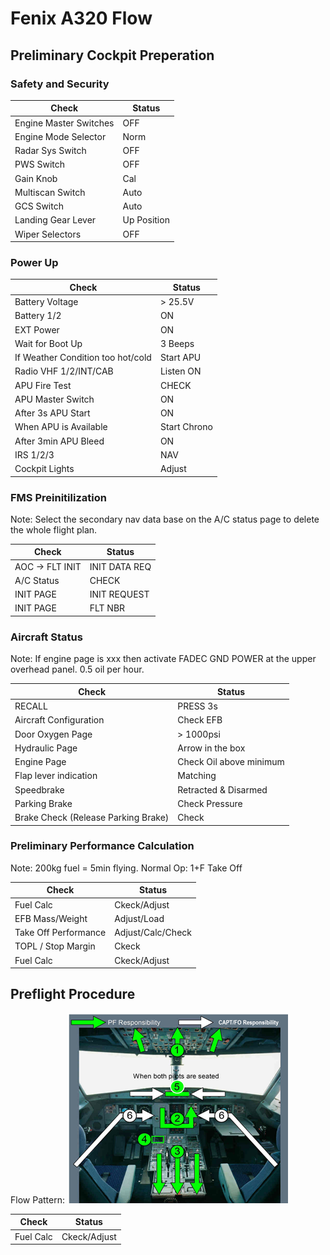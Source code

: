 # Fenix A320 Flow

## Preliminary Cockpit Preperation

### Safety and Security

| Check                  | Status      |
|------------------------|-------------|
| Engine Master Switches | OFF         |
| Engine Mode Selector   | Norm        |
| Radar Sys Switch       | OFF         |
| PWS Switch             | OFF         |
| Gain Knob              | Cal         |
| Multiscan Switch       | Auto        |
| GCS Switch             | Auto        |
| Landing Gear Lever     | Up Position |
| Wiper Selectors        | OFF         |

### Power Up

| Check                             | Status       |
|-----------------------------------|--------------|
| Battery Voltage                   | > 25.5V      |
| Battery 1/2                       | ON           |
| EXT Power                         | ON           |
| Wait for Boot Up                  | 3 Beeps      |
| If Weather Condition too hot/cold | Start APU    |
| Radio VHF 1/2/INT/CAB             | Listen ON    |
| APU Fire Test                     | CHECK        |
| APU Master Switch                 | ON           |
| After 3s APU Start                | ON           |
| When APU is Available             | Start Chrono |
| After 3min APU Bleed              | ON           |
| IRS 1/2/3                         | NAV          |
| Cockpit Lights                    | Adjust       |

### FMS Preinitilization

Note: Select the secondary nav data base on the A/C status
page to delete the whole flight plan.

| Check           | Status        |
|-----------------|---------------|
| AOC -> FLT INIT | INIT DATA REQ |
| A/C Status      | CHECK         |
| INIT PAGE       | INIT REQUEST  |
| INIT PAGE       | FLT NBR       |

### Aircraft Status

Note: If engine page is xxx then activate FADEC GND POWER at the upper overhead panel. 0.5 oil per hour.

| Check                  | Status                  |
|------------------------|-------------------------|
| RECALL                 | PRESS 3s                |
| Aircraft Configuration | Check EFB               |
| Door Oxygen Page       | > 1000psi               |
| Hydraulic Page         | Arrow in the box        |
| Engine Page            | Check Oil above minimum |
| Flap lever indication  | Matching                |
| Speedbrake             | Retracted & Disarmed    |
| Parking Brake          | Check Pressure          |
| Brake Check (Release Parking Brake)                | Check                |

### Preliminary Performance Calculation

Note: 200kg fuel = 5min flying. Normal Op: 1+F Take Off

| Check                | Status            |
|----------------------|-------------------|
| Fuel Calc            | Ckeck/Adjust      |
| EFB Mass/Weight      | Adjust/Load       |
| Take Off Performance | Adjust/Calc/Check |
| TOPL / Stop Margin   | Ckeck             |
| Fuel Calc            | Ckeck/Adjust      |

## Preflight Procedure

Flow Pattern:
![plot](./pics/a320flow.png)

| Check                | Status            |
|----------------------|-------------------|
| Fuel Calc            | Ckeck/Adjust      |
